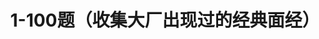 ---
title: 1-100题（收集大厂出现过的经典面经）
shortTitle: 1-100题（经典面试题）
description: 收集大厂出现过的Java面经
category:
  - Java面试题
tag:
  - Java面试题
head:
  - - meta
    - name: keywords
      content: Java面试题，Java面经1-100题，Java八股文
---